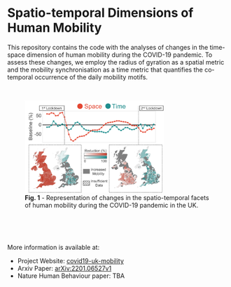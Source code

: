 # Spatio-temporal Dimensions of Human Mobility

<p>
  This repository contains the code with the analyses of changes in the time-space dimension of human mobility during the COVID-19 pandemic. To assess these changes,  we employ the radius of gyration as a spatial metric and the mobility synchronisation as a time metric that quantifies the co-temporal occurrence of the daily mobility motifs.
</p><br>

<figure>
  <img src="/files/fig_abstract.png" alt="example" width="75%" class="center"/>
  <figcaption><b>Fig. 1</b> - Representation of changes in the spatio-temporal facets of human mobility during the COVID-19 pandemic in the UK.</figcaption>
</figure> <br><br><br>



More information is available at:  
- Project Website: [covid19-uk-mobility](https://covid19-uk-mobility.github.io/)
- Arxiv Paper:  [arXiv:2201.06527v1](https://doi.org/10.48550/arXiv.2201.06527)
- Nature Human Behaviour paper: TBA
